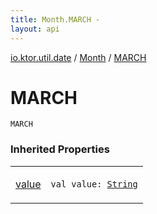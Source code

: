```yaml
---
title: Month.MARCH - 
layout: api
---
```


<div class='api-docs-breadcrumbs'><a href="../index.html">io.ktor.util.date</a> / <a href="index.html">Month</a> / <a href="./-m-a-r-c-h.html">MARCH</a></div>

# MARCH

<div class="signature"><code><span class="identifier">MARCH</span></code></div>

### Inherited Properties

<table class="api-docs-table">
<tbody>
<tr>
<td markdown="1">

<a href="value.html">value</a>


</td>
<td markdown="1">
<div class="signature"><code><span class="keyword">val </span><span class="identifier">value</span><span class="symbol">: </span><a href="https://kotlinlang.org/api/latest/jvm/stdlib/kotlin/-string/index.html"><span class="identifier">String</span></a></code></div>

</td>
</tr>
</tbody>
</table>
